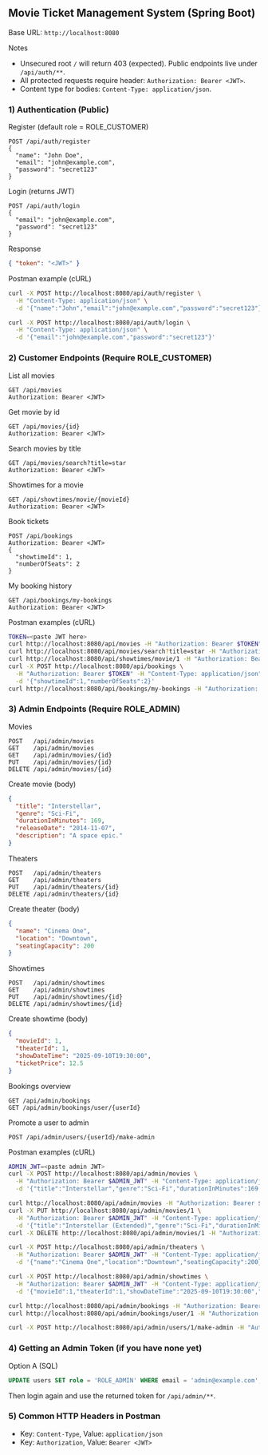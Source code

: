 ## Movie Ticket Management System (Spring Boot)

Base URL: `http://localhost:8080`

Notes
- Unsecured root `/` will return 403 (expected). Public endpoints live under `/api/auth/**`.
- All protected requests require header: `Authorization: Bearer <JWT>`.
- Content type for bodies: `Content-Type: application/json`.

### 1) Authentication (Public)

Register (default role = ROLE_CUSTOMER)
```http
POST /api/auth/register
{
  "name": "John Doe",
  "email": "john@example.com",
  "password": "secret123"
}
```

Login (returns JWT)
```http
POST /api/auth/login
{
  "email": "john@example.com",
  "password": "secret123"
}
```
Response
```json
{ "token": "<JWT>" }
```

Postman example (cURL)
```bash
curl -X POST http://localhost:8080/api/auth/register \
  -H "Content-Type: application/json" \
  -d '{"name":"John","email":"john@example.com","password":"secret123"}'

curl -X POST http://localhost:8080/api/auth/login \
  -H "Content-Type: application/json" \
  -d '{"email":"john@example.com","password":"secret123"}'
```

### 2) Customer Endpoints (Require ROLE_CUSTOMER)

List all movies
```http
GET /api/movies
Authorization: Bearer <JWT>
```

Get movie by id
```http
GET /api/movies/{id}
Authorization: Bearer <JWT>
```

Search movies by title
```http
GET /api/movies/search?title=star
Authorization: Bearer <JWT>
```

Showtimes for a movie
```http
GET /api/showtimes/movie/{movieId}
Authorization: Bearer <JWT>
```

Book tickets
```http
POST /api/bookings
Authorization: Bearer <JWT>
{
  "showtimeId": 1,
  "numberOfSeats": 2
}
```

My booking history
```http
GET /api/bookings/my-bookings
Authorization: Bearer <JWT>
```

Postman examples (cURL)
```bash
TOKEN=<paste JWT here>
curl http://localhost:8080/api/movies -H "Authorization: Bearer $TOKEN"
curl http://localhost:8080/api/movies/search?title=star -H "Authorization: Bearer $TOKEN"
curl http://localhost:8080/api/showtimes/movie/1 -H "Authorization: Bearer $TOKEN"
curl -X POST http://localhost:8080/api/bookings \
  -H "Authorization: Bearer $TOKEN" -H "Content-Type: application/json" \
  -d '{"showtimeId":1,"numberOfSeats":2}'
curl http://localhost:8080/api/bookings/my-bookings -H "Authorization: Bearer $TOKEN"
```

### 3) Admin Endpoints (Require ROLE_ADMIN)

Movies
```http
POST   /api/admin/movies
GET    /api/admin/movies
GET    /api/admin/movies/{id}
PUT    /api/admin/movies/{id}
DELETE /api/admin/movies/{id}
```
Create movie (body)
```json
{
  "title": "Interstellar",
  "genre": "Sci-Fi",
  "durationInMinutes": 169,
  "releaseDate": "2014-11-07",
  "description": "A space epic."
}
```

Theaters
```http
POST   /api/admin/theaters
GET    /api/admin/theaters
PUT    /api/admin/theaters/{id}
DELETE /api/admin/theaters/{id}
```
Create theater (body)
```json
{
  "name": "Cinema One",
  "location": "Downtown",
  "seatingCapacity": 200
}
```

Showtimes
```http
POST   /api/admin/showtimes
GET    /api/admin/showtimes
PUT    /api/admin/showtimes/{id}
DELETE /api/admin/showtimes/{id}
```
Create showtime (body)
```json
{
  "movieId": 1,
  "theaterId": 1,
  "showDateTime": "2025-09-10T19:30:00",
  "ticketPrice": 12.5
}
```

Bookings overview
```http
GET /api/admin/bookings
GET /api/admin/bookings/user/{userId}
```

Promote a user to admin
```http
POST /api/admin/users/{userId}/make-admin
```

Postman examples (cURL)
```bash
ADMIN_JWT=<paste admin JWT>
curl -X POST http://localhost:8080/api/admin/movies \
  -H "Authorization: Bearer $ADMIN_JWT" -H "Content-Type: application/json" \
  -d '{"title":"Interstellar","genre":"Sci-Fi","durationInMinutes":169,"releaseDate":"2014-11-07","description":"A space epic."}'

curl http://localhost:8080/api/admin/movies -H "Authorization: Bearer $ADMIN_JWT"
curl -X PUT http://localhost:8080/api/admin/movies/1 \
  -H "Authorization: Bearer $ADMIN_JWT" -H "Content-Type: application/json" \
  -d '{"title":"Interstellar (Extended)","genre":"Sci-Fi","durationInMinutes":175,"releaseDate":"2014-11-07","description":"Extended cut."}'
curl -X DELETE http://localhost:8080/api/admin/movies/1 -H "Authorization: Bearer $ADMIN_JWT"

curl -X POST http://localhost:8080/api/admin/theaters \
  -H "Authorization: Bearer $ADMIN_JWT" -H "Content-Type: application/json" \
  -d '{"name":"Cinema One","location":"Downtown","seatingCapacity":200}'

curl -X POST http://localhost:8080/api/admin/showtimes \
  -H "Authorization: Bearer $ADMIN_JWT" -H "Content-Type: application/json" \
  -d '{"movieId":1,"theaterId":1,"showDateTime":"2025-09-10T19:30:00","ticketPrice":12.5}'

curl http://localhost:8080/api/admin/bookings -H "Authorization: Bearer $ADMIN_JWT"
curl http://localhost:8080/api/admin/bookings/user/1 -H "Authorization: Bearer $ADMIN_JWT"

curl -X POST http://localhost:8080/api/admin/users/1/make-admin -H "Authorization: Bearer $ADMIN_JWT"
```

### 4) Getting an Admin Token (if you have none yet)

Option A (SQL)
```sql
UPDATE users SET role = 'ROLE_ADMIN' WHERE email = 'admin@example.com';
```
Then login again and use the returned token for `/api/admin/**`.

### 5) Common HTTP Headers in Postman
- Key: `Content-Type`, Value: `application/json`
- Key: `Authorization`, Value: `Bearer <JWT>`



